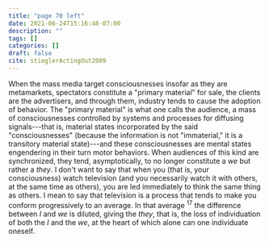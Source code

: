 ```yaml
---
title: "page 70 left"
date: 2021-06-24T15:16:48-07:00
description: ""
tags: []
categories: []
draft: false
cite: stieglerActingOut2009
---
```


When the mass media target consciousnesses insofar as they are
metamarkets, spectators constitute a "primary material" for sale,
the clients are the advertisers, and through them, industry tends
to cause the adoption of behavior. The "primary material" is what
one calls the audience, a mass of consciousnesses controlled by
systems and processes for diffusing signals---that is, material states
incorporated by the said "consciousnesses" (because the information is not "immaterial," it is a transitory material state)---and
these consciousnesses are mental states engendering in their turn
motor behaviors. When audiences of this kind are synchronized,
they tend, asymptotically, to no longer constitute a *we* but rather a
*they*. I don't want to say that when you (that is, your consciousness)
watch television (and you necessarily watch it with others, at the
same time as others), you are led immediately to think the same
thing as others. I mean to say that television is a process that tends
to make you conform progressively to an average. In that average <sup>17</sup>
the difference between *I* and *we* is diluted, giving the *they*, that is,
the loss of individuation of both the *I* and the *we*, at the heart of
which alone can one individuate oneself.

